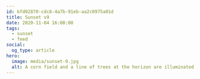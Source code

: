 ```yaml
---
id: bfd02870-cdc8-4a7b-91eb-aa2c0975a01d
title: Sunset v9
date: 2020-11-04 16:08:00
tags:
  - sunset
  - feed
social:
  og_type: article
hero:
  image: media/sunset-9.jpg
  alt: A corn field and a line of trees at the horizon are illuminated by the last yellow-orange sunlight in a blueish sky with a few wooly clouds.
---
```

